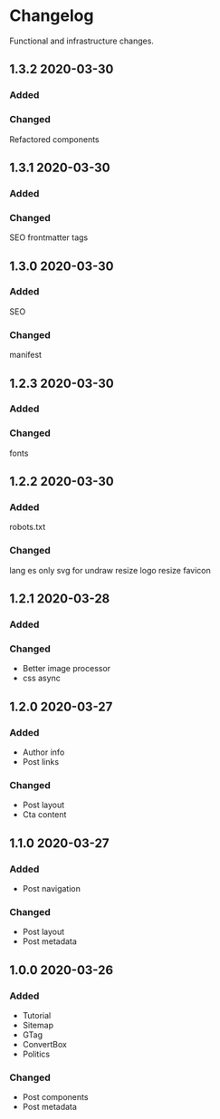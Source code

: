 # Changelog

Functional and infrastructure changes.

## 1.3.2 2020-03-30
### Added

### Changed
Refactored components

## 1.3.1 2020-03-30
### Added

### Changed
SEO frontmatter tags

## 1.3.0 2020-03-30
### Added
SEO

### Changed
manifest


## 1.2.3 2020-03-30
### Added

### Changed
fonts

## 1.2.2 2020-03-30
### Added
robots.txt

### Changed
lang es
only svg for undraw
resize logo
resize favicon

## 1.2.1 2020-03-28
### Added

### Changed
- Better image processor
- css async

## 1.2.0 2020-03-27
### Added
- Author info
- Post links

### Changed
- Post layout
- Cta content

## 1.1.0 2020-03-27
### Added
- Post navigation

### Changed
- Post layout
- Post metadata

## 1.0.0 2020-03-26
### Added
- Tutorial
- Sitemap
- GTag
- ConvertBox
- Politics

### Changed
- Post components
- Post metadata